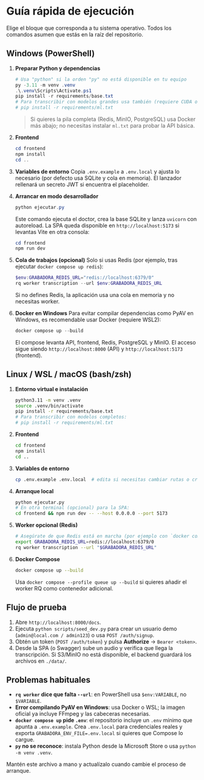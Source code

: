 # Guía rápida de ejecución

Elige el bloque que corresponda a tu sistema operativo. Todos los comandos asumen que estás en la raíz del repositorio.

## Windows (PowerShell)

1. **Preparar Python y dependencias**
   ```powershell
   # Usa "python" si la orden "py" no está disponible en tu equipo
   py -3.11 -m venv .venv
   .\.venv\Scripts\Activate.ps1
   pip install -r requirements/base.txt
   # Para transcribir con modelos grandes usa también (requiere CUDA o CPU potente):
   # pip install -r requirements/ml.txt
   ```

   > Si quieres la pila completa (Redis, MinIO, PostgreSQL) usa Docker más abajo; no necesitas instalar `ml.txt` para probar la API básica.

2. **Frontend**
   ```powershell
   cd frontend
   npm install
   cd ..
   ```

3. **Variables de entorno**
   Copia `.env.example` a `.env.local` y ajusta lo necesario (por defecto usa SQLite y cola en memoria). El lanzador rellenará un secreto JWT si encuentra el placeholder.

4. **Arrancar en modo desarrollador**
   ```powershell
   python ejecutar.py
   ```
   Este comando ejecuta el doctor, crea la base SQLite y lanza `uvicorn` con autoreload. La SPA queda disponible en `http://localhost:5173` si levantas Vite en otra consola:
   ```powershell
   cd frontend
   npm run dev
   ```

5. **Cola de trabajos (opcional)**
   Solo si usas Redis (por ejemplo, tras ejecutar `docker compose up redis`): 
   ```powershell
   $env:GRABADORA_REDIS_URL="redis://localhost:6379/0"
   rq worker transcription --url $env:GRABADORA_REDIS_URL
   ```
   Si no defines Redis, la aplicación usa una cola en memoria y no necesitas worker.

6. **Docker en Windows**
   Para evitar compilar dependencias como PyAV en Windows, es recomendable usar Docker (requiere WSL2):
   ```powershell
   docker compose up --build
   ```
   El compose levanta API, frontend, Redis, PostgreSQL y MinIO. El acceso sigue siendo `http://localhost:8000` (API) y `http://localhost:5173` (frontend).

## Linux / WSL / macOS (bash/zsh)

1. **Entorno virtual e instalación**
   ```bash
   python3.11 -m venv .venv
   source .venv/bin/activate
   pip install -r requirements/base.txt
   # Para transcribir con modelos completos:
   # pip install -r requirements/ml.txt
   ```

2. **Frontend**
   ```bash
   cd frontend
   npm install
   cd ..
   ```

3. **Variables de entorno**
   ```bash
   cp .env.example .env.local  # edita si necesitas cambiar rutas o credenciales
   ```

4. **Arranque local**
   ```bash
   python ejecutar.py
   # En otra terminal (opcional) para la SPA:
   cd frontend && npm run dev -- --host 0.0.0.0 --port 5173
   ```

5. **Worker opcional (Redis)**
   ```bash
   # Asegúrate de que Redis está en marcha (por ejemplo con `docker compose up redis`)
   export GRABADORA_REDIS_URL=redis://localhost:6379/0
   rq worker transcription --url "$GRABADORA_REDIS_URL"
   ```

6. **Docker Compose**
   ```bash
   docker compose up --build
   ```
   Usa `docker compose --profile queue up --build` si quieres añadir el worker RQ como contenedor adicional.

## Flujo de prueba

1. Abre `http://localhost:8000/docs`.
2. Ejecuta `python scripts/seed_dev.py` para crear un usuario demo (`admin@local.com / admin123`) o usa `POST /auth/signup`.
3. Obtén un token (`POST /auth/token`) y pulsa **Authorize** → `Bearer <token>`.
4. Desde la SPA (o Swagger) sube un audio y verifica que llega la transcripción. Si S3/MinIO no está disponible, el backend guardará los archivos en `./data/`.

## Problemas habituales

- **`rq worker` dice que falta `--url`**: en PowerShell usa `$env:VARIABLE`, no `$VARIABLE`.
- **Error compilando PyAV en Windows**: usa Docker o WSL; la imagen oficial ya incluye FFmpeg y las cabeceras necesarias.
- **`docker compose up` pide `.env`**: el repositorio incluye un `.env` mínimo que apunta a `.env.example`. Crea `.env.local` para credenciales reales y exporta `GRABADORA_ENV_FILE=.env.local` si quieres que Compose lo cargue.
- **`py` no se reconoce**: instala Python desde la Microsoft Store o usa `python -m venv .venv`.

Mantén este archivo a mano y actualízalo cuando cambie el proceso de arranque.
